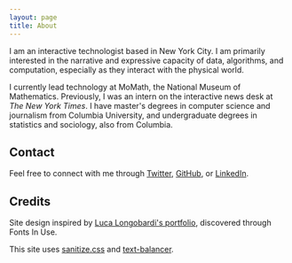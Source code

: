 ```yaml
---
layout: page
title: About
---
```


I am an interactive technologist based in New York City. I am primarily interested in the narrative and expressive capacity of data, algorithms, and computation, especially as they interact with the physical world.

I currently lead technology at MoMath, the National Museum of Mathematics. Previously, I was an intern on the interactive news desk at *The New York Times*. I have master's degrees in computer science and journalism from Columbia University, and undergraduate degrees in statistics and sociology, also from Columbia.

## Contact

Feel free to connect with me through [Twitter](https://twitter.com/jonahesmith), [GitHub](https://github.com/jonahsmith), or [LinkedIn](https://www.linkedin.com/pub/jonah-smith/82/7bb/8b7).

## Credits

Site design inspired by [Luca Longobardi's portfolio](https://longobardiluca.com/), discovered through Fonts In Use.

This site uses [sanitize.css](https://csstools.github.io/sanitize.css/) and [text-balancer](https://github.com/NYTimes/text-balancer).